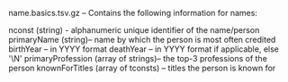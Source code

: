 name.basics.tsv.gz –
Contains the following information for names:

nconst (string) - alphanumeric unique identifier of the name/person
primaryName (string)– name by which the person is most often credited
birthYear – in YYYY format
deathYear – in YYYY format if applicable, else '\N'
primaryProfession (array of strings)– the top-3 professions of the person
knownForTitles (array of tconsts) – titles the person is known for
